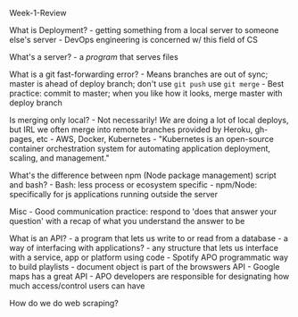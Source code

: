 Week-1-Review

What is Deployment?
	- getting something from a local server to someone else's server 
	- DevOps engineering is concerned w/ this field of CS

What's a server?
	- a *program* that serves files

What is a git fast-forwarding error?
	- Means branches are out of sync; master is ahead of deploy branch; don't use `git push` use `git merge`
	- Best practice: commit to master; when you like how it looks, merge master with deploy branch

Is merging only local?
	- Not necessarily! *We* are doing a lot of local deploys, but IRL we often merge into remote branches provided by Heroku, gh-pages, etc
	- AWS, Docker, Kubernetes 
		- "Kubernetes is an open-source container orchestration system for automating application deployment, scaling, and management."

What's the difference between npm (Node package management) script and bash?
	- Bash: less process or ecosystem specific
	- npm/Node: specifically for js applications running outside the server

Misc
	- Good communication practice: respond to 'does that answer your question' with a recap of what you understand the answer to be

What is an API?
	- a program that lets us write to or read from a database 
	- a way of interfacing with applications? 
	- any structure that lets us interface with a service, app or platform using code 
	- Spotify APO programmatic way to build playlists
	- document object is part of the browswers API
	- Google maps has a great API
	- APO developers are responsible for designating how much access/control users can have 

How do we do web scraping?